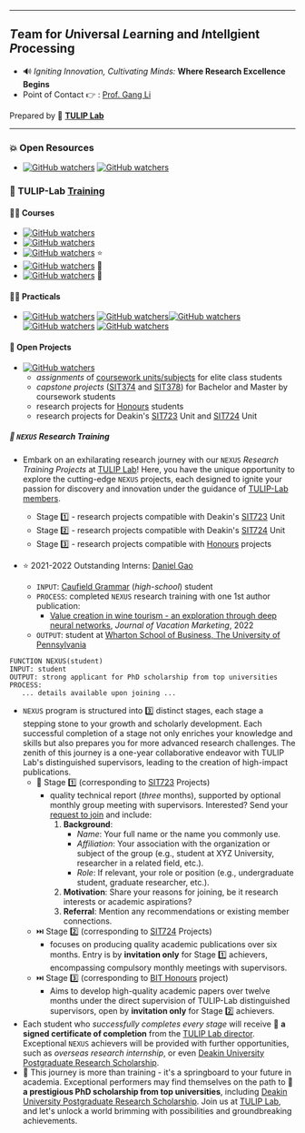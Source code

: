
----

## *T*eam for *U*niversal *L*earning and *I*ntellgient *P*rocessing

- :loud_sound: *Igniting Innovation, Cultivating Minds:* **Where Research Excellence Begins**
- Point of Contact :point_right: : [Prof. Gang Li](https://github.com/tuliplab)

Prepared by :tulip: **[TULIP Lab](https://www.tulip.org.au/members)**

---

### :boom: Open Resources 

- [![GitHub watchers](https://img.shields.io/badge/tulip--lab-Open--Data-brightgreen?style=plastic)](https://www.tulip.org.au/open-data) [![GitHub watchers](https://img.shields.io/badge/tulip--lab-Open--Code-brightgreen?style=plastic)](https://www.tulip.org.au/open-code) 


### :juggling_person: TULIP-Lab [Training](https://www.tulip.org.au/research-training)

#### :man_teacher: Courses

- [![GitHub watchers](https://img.shields.io/badge/tulip--lab-Math--Foundations--for--Data--Scientists-brightgreen?style=plastic)](https://github.com/tulip-lab/math-foundation-for-data-scientists) 
- [![GitHub watchers](https://img.shields.io/badge/tulip--lab-SIT742--Modern--Data--Science-brightgreen?style=plastic)](https://github.com/tulip-lab/sit742) 
- [![GitHub watchers](https://img.shields.io/badge/tulip--lab-Pattern--Classification-brightgreen?style=plastic)](https://github.com/tulip-lab/pattern-classification)  :star:
- [![GitHub watchers](https://img.shields.io/badge/tulip--lab-Statistical--Machine--Learning-brightgreen?style=plastic)](https://github.com/tulip-lab/statistical-machine-learning) :star2:
- [![GitHub watchers](https://img.shields.io/badge/tulip--lab-Privacy--aware--Data--Science-brightgreen?style=plastic)](https://github.com/tulip-lab/privacy-aware-data-science) :star2:

#### :weight_lifting_man: Practicals

- [![GitHub watchers](https://img.shields.io/badge/tulip--lab-FLIP00-brightgreen?style=plastic)](https://github.com/tulip-lab/flip00) [![GitHub watchers](https://img.shields.io/badge/tulip--lab-FLIP01-brightgreen?style=plastic)](https://github.com/tulip-lab/flip01)[![GitHub watchers](https://img.shields.io/badge/tulip--lab-SIT742-brightgreen?style=plastic)](https://github.com/tulip-lab/sit742) [![GitHub watchers](https://img.shields.io/badge/tulip--lab-FLIP02-brightgreen?style=plastic)](https://github.com/tulip-lab/flip02) [![GitHub watchers](https://img.shields.io/badge/tulip--lab-FLIP03-brightgreen?style=plastic)](https://github.com/tulip-lab/flip03) 


#### :horse_racing: Open Projects

- [![GitHub watchers](https://img.shields.io/badge/tulip--lab-Open--Projects-brightgreen?style=plastic)](https://github.com/tulip-lab/open-projects) 
  - *assignments* of [coursework units/subjects](#man_teacher-courses) for elite class students 
  - *capstone projects* ([SIT374](https://www.deakin.edu.au/courses/unit?unit=SIT374) and [SIT378](https://www.deakin.edu.au/courses/unit?unit=SIT378)) for Bachelor and Master by coursework students
  - research projects for [Honours](https://www.deakin.edu.au/course/bachelor-information-technology-honours)  students 
  - research projects for Deakin's [SIT723](https://www.deakin.edu.au/courses/unit?unit=SIT723) Unit and [SIT724](https://www.deakin.edu.au/courses/unit?unit=SIT724) Unit 
   
#####  :runner: **`NEXUS`** Research Training
  - Embark on an exhilarating research journey with our `NEXUS` *Research Training Projects* at [TULIP Lab](https://www.tulip.org.au)! Here, you have the unique opportunity to explore the cutting-edge `NEXUS` projects, each designed to ignite your passion for discovery and innovation under the guidance of [TULIP-Lab members](https://www.tulip.org.au/members).
    - Stage :one: - research projects compatible with Deakin's [SIT723](https://www.deakin.edu.au/courses/unit?unit=SIT723) Unit
    - Stage :two: - research projects compatible with Deakin's [SIT724](https://www.deakin.edu.au/courses/unit?unit=SIT724) Unit
    - Stage :three: - research projects compatible with [Honours](https://www.deakin.edu.au/course/bachelor-information-technology-honours) projects

  - :star: 2021-2022 Outstanding Interns: [Daniel Gao](https://www.linkedin.com/in/dan-gao) 
    - `INPUT`: [Caufield Grammar](https://www.caulfieldgs.vic.edu.au/) (*high-school*) student
    - `PROCESS`: completed `NEXUS` research training with one 1st author publication: 
      - [Value creation in wine tourism - an exploration through deep neural networks](https://doi.org/10.1177/13567667221140605), *Journal of Vacation Marketing*, 2022
    - `OUTPUT`: student at [Wharton School of Business, The University of Pennsylvania](https://www.wharton.upenn.edu/) 

   ```
  FUNCTION NEXUS(student)
  INPUT: student
  OUTPUT: strong applicant for PhD scholarship from top universities
  PROCESS:
      ... details available upon joining ...
  ```

  - `NEXUS` program is structured into :three: distinct stages, each stage a stepping stone to your growth and scholarly development. Each successful completion of a stage not only enriches your knowledge and skills but also prepares you for more advanced research challenges. The zenith of this journey is a one-year collaborative endeavor with TULIP Lab's distinguished supervisors, leading to the creation of high-impact publications. 
    - :cinema: Stage :one: (corresponding to [SIT723](https://www.deakin.edu.au/courses/unit?unit=SIT723) Projects) 
      - quality technical report (*three* months), supported by optional monthly group meeting with supervisors. Interested? Send your [request to join](https://groups.google.com/g/Nexus-S1) and include:
        1. **Background**:
             - *Name*: Your full name or the name you commonly use.
             - *Affiliation*: Your association with the organization or subject of the group (e.g., student at XYZ University, researcher in a related field, etc.).
             - *Role*: If relevant, your role or position (e.g., undergraduate student, graduate researcher, etc.).
        2. **Motivation**: Share your reasons for joining, be it research interests or academic aspirations?
        3. **Referral**: Mention any recommendations or existing member connections.
    - :next_track_button: Stage :two: (corresponding to [SIT724](https://www.deakin.edu.au/courses/unit?unit=SIT724) Projects) 
      - focuses on producing quality academic publications over six months. Entry is by **invitation only** for Stage :one: achievers, encompassing compulsory monthly meetings with supervisors.
    - :next_track_button: Stage :three: (corresponding to [BIT Honours](https://www.deakin.edu.au/course/bachelor-information-technology-honours) project)
      - Aims to develop high-quality academic papers over twelve months under the direct supervision of TULIP-Lab distinguished supervisors, open by **invitation only** for Stage :two: achievers.
  - Each student who *successfully completes every stage* will receive :star2: **a signed certificate of completion** from the [TULIP Lab director](https://www.tulip.org.au/members/gangli/). Exceptional `NEXUS` achievers will be provided with further opportunities, such as *overseas research internship*, or even [Deakin University Postgraduate Research Scholarship](https://www.deakin.edu.au/study/fees-and-scholarships/scholarships/find-a-scholarship/rtp-and-duprs). 
  - :rocket: This journey is more than training - it's a springboard to your future in academia. Exceptional performers may find themselves on the path to :star2: **a prestigious PhD scholarship from top universities**, including [Deakin University Postgraduate Research Scholarship](https://www.deakin.edu.au/study/fees-and-scholarships/scholarships/find-a-scholarship/rtp-and-duprs). Join us at [TULIP Lab](https://www.tulip.org.au), and let's unlock a world brimming with possibilities and groundbreaking achievements. 

